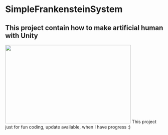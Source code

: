 # SimpleFrankensteinSystem
## This project contain how to make artificial human with Unity
<img src= "https://i.ytimg.com/vi/T-oFr0Fs-gQ/maxresdefault.jpg" width = 400px height = 250px />
This project just for fun coding, update available, when I have progress :)
